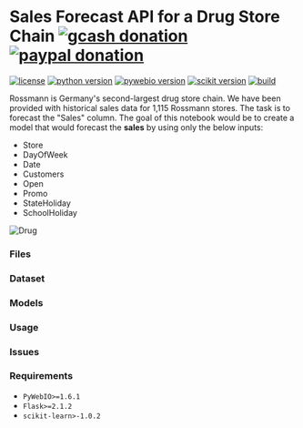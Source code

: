 # Sales Forecast API for a Drug Store Chain  [![gcash donation][1]][2] [![paypal donation][3]][4]

[![license][5]][6] [![python version][7]][8] [![pywebio version][9]][10] [![scikit version][11]][12] [![build][13]][14] 
 
Rossmann is Germany's second-largest drug store chain. We have been provided with historical sales data for 1,115 Rossmann stores. The task is to forecast the "Sales" column. The goal of this notebook would be to create a model that would forecast the **sales** by using only the below inputs:
* Store
* DayOfWeek
* Date
* Customers
* Open
* Promo
* StateHoliday
* SchoolHoliday

![Drug](https://images.unsplash.com/photo-1631549916768-4119b2e5f926?ixlib=rb-1.2.1&ixid=MnwxMjA3fDB8MHxwaG90by1wYWdlfHx8fGVufDB8fHx8&auto=format&fit=crop&w=1179&q=80)

### Files


### Dataset


### Models

### Usage

### Issues

### Requirements
* `PyWebIO>=1.6.1`
* `Flask>=2.1.2`
* `scikit-learn>-1.0.2`


[1]: https://img.shields.io/badge/donate-gcash-green
[2]: https://drive.google.com/file/d/1JeMx5_S7VBBT-3xO7mV9YOMfESeV3eKa/view

[3]: https://img.shields.io/badge/donate-paypal-blue
[4]: https://www.paypal.com/paypalme/mcabanlitph

[5]: https://img.shields.io/badge/license-GNUGPLv3-blue.svg
[6]: https://github.com/mcabanlit/heart-disease/blob/main/LICENSE.md

[7]: https://img.shields.io/badge/python-3.10-blue
[8]: https://www.python.org/

[9]: https://img.shields.io/badge/pywebio-1.6.1-dark
[10]: https://pywebio.readthedocs.io/en/latest/

[11]: https://img.shields.io/badge/scikit--learn-1.0.2-orange
[12]: https://scikit-learn.org

[13]: https://img.shields.io/badge/build-passing-green
[14]: https://drug-store-chain.herokuapp.com/

